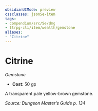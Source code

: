 ```yaml
---
obsidianUIMode: preview
cssclasses: json5e-item
tags:
- compendium/src/5e/dmg
- ttrpg-cli/item/wealth/gemstone
aliases: 
- "Citrine"
---
```

# Citrine
*Gemstone*  

- **Cost**: 50 gp

A transparent pale yellow-brown gemstone.

*Source: Dungeon Master's Guide p. 134*